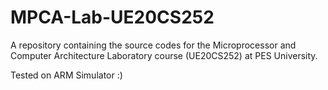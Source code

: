 # MPCA-Lab-UE20CS252
A repository containing the source codes for the Microprocessor and Computer Architecture Laboratory course (UE20CS252) at PES University.

Tested on ARM Simulator :)

